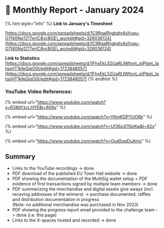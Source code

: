 # 🛫 Monthly Report - January 2024



{% hint style="info" %}
**Link to January's Timesheet**

[https://docs.google.com/spreadsheets/d/1C98gaRhgkghrAsYugu-O7f40Ng1Z1TerIC8ycBGE\_wo/edit#gid=326036124](https://docs.google.com/spreadsheets/d/1C98gaRhgkghrAsYugu-O7f40Ng1Z1TerIC8ycBGE\_wo/edit#gid=326036124)



**Link to Statistics** [https://docs.google.com/spreadsheets/d/1FhxEkL52UaRLIWtlvn\_pIPjbe\_IatgsHT1kfeQjqO0I/edit#gid=1723848057](https://docs.google.com/spreadsheets/d/1FhxEkL52UaRLIWtlvn\_pIPjbe\_IatgsHT1kfeQjqO0I/edit#gid=1723848057)
{% endhint %}





### YouTube Video References:

{% embed url="https://www.youtube.com/watch?v=R38bYzcLHYE&t=806s" %}

{% embed url="https://www.youtube.com/watch?v=YKmKDPYUORk" %}

{% embed url="https://www.youtube.com/watch?v=Uf36z47NzKw&t=62s" %}

{% embed url="https://www.youtube.com/watch?v=Oud5qqDuAms" %}

## Summary

* Links to the YouTube recordings -> done
* PDF download of the published EU Town Hall website -> done
* PDF showing the documentation of the MultiSig wallet setup + PDF evidence of first transactions signed by multiple team members -> done
* PDF summarizing the merchandise and digital assets give aways (incl. receving addresses of the winners)  -> purchase documented, raffles and distribution documentation in progress\
  (Note: no additional merchandise was purchased in Nov 2023)
* PDF showing the progress report email provided to the challenge team -> done (i.e. this page)
* Links to the X-spaces hosted and recorded -> done

